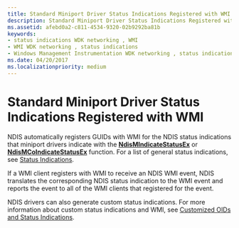```yaml
---
title: Standard Miniport Driver Status Indications Registered with WMI
description: Standard Miniport Driver Status Indications Registered with WMI
ms.assetid: afebd0a2-c811-4534-9320-02b9292ba81b
keywords:
- status indications WDK networking , WMI
- WMI WDK networking , status indications
- Windows Management Instrumentation WDK networking , status indications
ms.date: 04/20/2017
ms.localizationpriority: medium
---
```


# Standard Miniport Driver Status Indications Registered with WMI





NDIS automatically registers GUIDs with WMI for the NDIS status indications that miniport drivers indicate with the [**NdisMIndicateStatusEx**](https://docs.microsoft.com/windows-hardware/drivers/ddi/content/ndis/nf-ndis-ndismindicatestatusex) or [**NdisMCoIndicateStatusEx**](https://docs.microsoft.com/windows-hardware/drivers/ddi/content/ndis/nf-ndis-ndismcoindicatestatusex) function. For a list of general status indications, see [Status Indications](https://docs.microsoft.com/windows-hardware/drivers/ddi/content/_netvista/).

If a WMI client registers with WMI to receive an NDIS WMI event, NDIS translates the corresponding NDIS status indication to the WMI event and reports the event to all of the WMI clients that registered for the event.

NDIS drivers can also generate custom status indications. For more information about custom status indications and WMI, see [Customized OIDs and Status Indications](customized-oids-and-status-indications.md).

 

 





